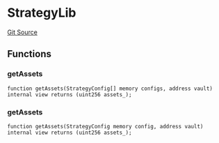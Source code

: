 # StrategyLib
[Git Source](https://github.com/Level-Money/contracts/blob/2607489a5c9f8e78f7e44db8057f41dc3a8c07c9/src/v2/common/libraries/StrategyLib.sol)


## Functions
### getAssets


```solidity
function getAssets(StrategyConfig[] memory configs, address vault) internal view returns (uint256 assets_);
```

### getAssets


```solidity
function getAssets(StrategyConfig memory config, address vault) internal view returns (uint256 assets_);
```

